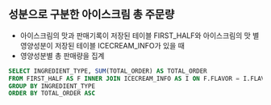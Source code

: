 ## 성분으로 구분한 아이스크림 총 주문량
- 아이스크림의 맛과 판매기록이 저장된 테이블 FIRST_HALF와 아이스크림의 맛 별 영양성분이 저장된 테이블 ICECREAM_INFO가 있을 때
- 영양성분별 총 판매량을 집계

```SQL
SELECT INGREDIENT_TYPE, SUM(TOTAL_ORDER) AS TOTAL_ORDER
FROM FIRST_HALF AS F INNER JOIN ICECREAM_INFO AS I ON F.FLAVOR = I.FLAVOR
GROUP BY INGREDIENT_TYPE
ORDER BY TOTAL_ORDER ASC
```

